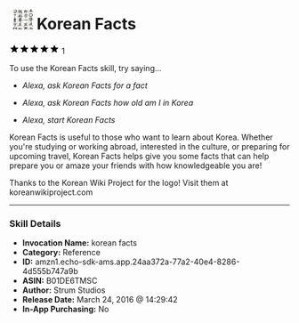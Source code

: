 # &nbsp;<img src="skill_icon" alt="Korean Facts icon" width="36"> Korean Facts
![5 stars](../../images/ic_star_black_18dp_1x.png)![5 stars](../../images/ic_star_black_18dp_1x.png)![5 stars](../../images/ic_star_black_18dp_1x.png)![5 stars](../../images/ic_star_black_18dp_1x.png)![5 stars](../../images/ic_star_black_18dp_1x.png) 1

To use the Korean Facts skill, try saying...

* *Alexa, ask Korean Facts for a fact*

* *Alexa, ask Korean Facts how old am I in Korea*

* *Alexa, start Korean Facts*

Korean Facts is useful to those who want to learn about Korea.  Whether you're studying or working abroad, interested in the culture, or preparing for upcoming travel, Korean Facts helps give you some facts that can help prepare you or amaze your friends with how knowledgeable you are!

Thanks to the Korean Wiki Project for the logo!  Visit them at koreanwikiproject.com

***

### Skill Details

* **Invocation Name:** korean facts
* **Category:** Reference
* **ID:** amzn1.echo-sdk-ams.app.24aa372a-77a2-40e4-8286-4d555b747a9b
* **ASIN:** B01DE6TMSC
* **Author:** Strum Studios
* **Release Date:** March 24, 2016 @ 14:29:42
* **In-App Purchasing:** No
